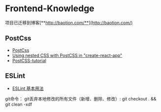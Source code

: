 Frontend-Knowledge
==================

项目已迁移到博客[**http://baotion.com/**](http://baotion.com/)





## PostCss
* [PostCss](https://github.com/postcss/postcss/blob/master/README-cn.md)
* [Using nested CSS with PostCSS in "create-react-app"](https://medium.com/@paritosh_pundir/using-nested-css-with-postcss-in-create-react-app-b8424f1317f2)
* [PostCSS-tutorial](https://github.com/DavidWells/PostCSS-tutorial)

## ESLint
* [ESLint 基本用法](https://github.com/wy-ei/notebook/issues/36)

git命令： 
git丢弃本地修改的所有文件（新增、删除、修改）: git checkout . && git clean -xdf
